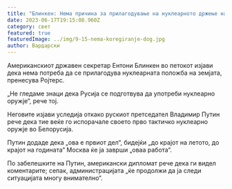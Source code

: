```yaml
---
title: "Блинкен: Нема причина за прилагодување на нуклеарното држење на САД"
date: 2023-06-17T19:15:08.960Z
category: свет
featured: true
featuredImage: ../img/9-15-nema-koregiranje-dog.jpg
author: Вардарски
---
```

Американскиот државен секретар Ентони Блинкен во петокот изјави дека нема потреба да се прилагодува нуклеарната положба на земјата, пренесува Ројтерс.

„Не гледаме знаци дека Русија се подготвува да употреби нуклеарно оружје“, рече тој.

Неговите изјави уследија откако рускиот претседател Владимир Путин рече дека тие веќе го испорачале своето прво тактичко нуклеарно оружје во Белорусија.

Путин додаде дека „ова е првиот дел“, бидејќи „до крајот на летото, до крајот на годината“ Москва ќе ја заврши „оваа работа“.

По забелешките на Путин, американски дипломат рече дека ги видел коментарите; сепак, администрацијата „ќе продолжи да ја следи ситуацијата многу внимателно“.